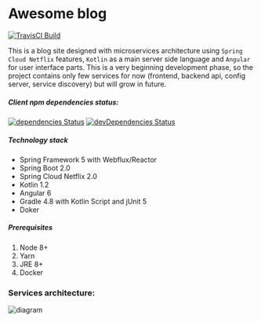 Awesome blog
=============

[![TravisCI Build](https://travis-ci.org/hiper2d/awesome-blog.svg)](https://travis-ci.org/hiper2d/awesome-blog)

This is a blog site designed with microservices architecture using `Spring Cloud Netflix` features, `Kotlin` as a main server side language and `Angular` for user interface parts. This is a very beginning development phase, so the project contains only few services for now (frontend, backend api, config server, service discovery) but will grow in future.

##### Client npm dependencies status:

[![dependencies Status](https://david-dm.org/hiper2d/awesome-blog/status.svg?path=client)](https://david-dm.org/hiper2d/awesome-blog?path=frontend/src/main/ng)
[![devDependencies Status](https://david-dm.org/hiper2d/awesome-blog/dev-status.svg?path=frontend/src/main/ng)](https://david-dm.org/hiper2d/awesome-blog?path=frontend/src/main/ng&type=dev)

##### Technology stack
* Spring Framework 5 with Webflux/Reactor
* Spring Boot 2.0
* Spring Cloud Netflix 2.0
* Kotlin 1.2
* Angular 6
* Gradle 4.8 with Kotlin Script and jUnit 5
* Doker

##### Prerequisites
1. Node 8+
2. Yarn
3. JRE 8+
4. Docker

### Services architecture:

![diagram](https://raw.githubusercontent.com/hiper2d/awesome-blog/master/uml/services-diagram.png)
